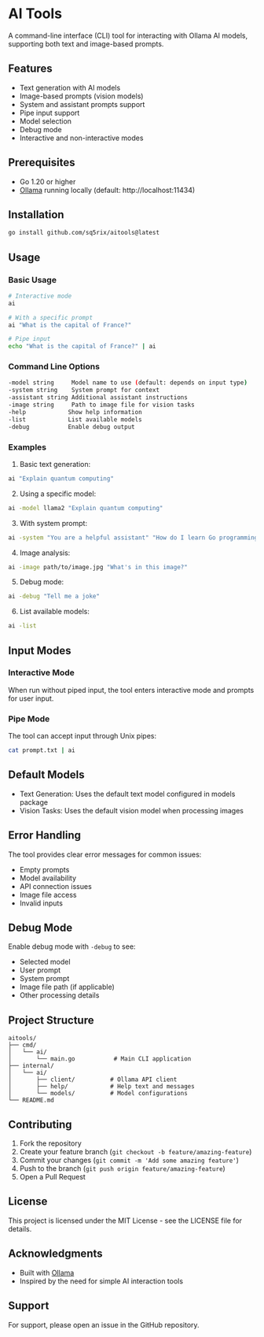 # AI Tools

A command-line interface (CLI) tool for interacting with Ollama AI models, supporting both text and image-based prompts.

## Features

- Text generation with AI models
- Image-based prompts (vision models)
- System and assistant prompts support
- Pipe input support
- Model selection
- Debug mode
- Interactive and non-interactive modes

## Prerequisites

- Go 1.20 or higher
- [Ollama](https://ollama.ai/) running locally (default: http://localhost:11434)

## Installation

```bash
go install github.com/sq5rix/aitools@latest
```

## Usage

### Basic Usage

```bash
# Interactive mode
ai

# With a specific prompt
ai "What is the capital of France?"

# Pipe input
echo "What is the capital of France?" | ai
```

### Command Line Options

```bash
-model string     Model name to use (default: depends on input type)
-system string    System prompt for context
-assistant string Additional assistant instructions
-image string     Path to image file for vision tasks
-help            Show help information
-list            List available models
-debug           Enable debug output
```

### Examples

1. Basic text generation:

```bash
ai "Explain quantum computing"
```

2. Using a specific model:

```bash
ai -model llama2 "Explain quantum computing"
```

3. With system prompt:

```bash
ai -system "You are a helpful assistant" "How do I learn Go programming?"
```

4. Image analysis:

```bash
ai -image path/to/image.jpg "What's in this image?"
```

5. Debug mode:

```bash
ai -debug "Tell me a joke"
```

6. List available models:

```bash
ai -list
```

## Input Modes

### Interactive Mode

When run without piped input, the tool enters interactive mode and prompts for user input.

### Pipe Mode

The tool can accept input through Unix pipes:

```bash
cat prompt.txt | ai
```

## Default Models

- Text Generation: Uses the default text model configured in models package
- Vision Tasks: Uses the default vision model when processing images

## Error Handling

The tool provides clear error messages for common issues:

- Empty prompts
- Model availability
- API connection issues
- Image file access
- Invalid inputs

## Debug Mode

Enable debug mode with `-debug` to see:

- Selected model
- User prompt
- System prompt
- Image file path (if applicable)
- Other processing details

## Project Structure

```
aitools/
├── cmd/
│   └── ai/
│       └── main.go           # Main CLI application
├── internal/
│   └── ai/
│       ├── client/          # Ollama API client
│       ├── help/            # Help text and messages
│       └── models/          # Model configurations
└── README.md
```

## Contributing

1. Fork the repository
2. Create your feature branch (`git checkout -b feature/amazing-feature`)
3. Commit your changes (`git commit -m 'Add some amazing feature'`)
4. Push to the branch (`git push origin feature/amazing-feature`)
5. Open a Pull Request

## License

This project is licensed under the MIT License - see the LICENSE file for details.

## Acknowledgments

- Built with [Ollama](https://ollama.ai/)
- Inspired by the need for simple AI interaction tools

## Support

For support, please open an issue in the GitHub repository.
